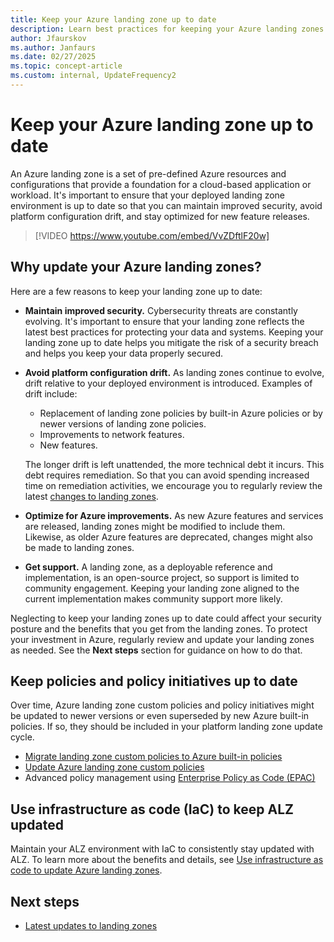 ```yaml
---
title: Keep your Azure landing zone up to date
description: Learn best practices for keeping your Azure landing zones up to date.
author: Jfaurskov
ms.author: Janfaurs
ms.date: 02/27/2025
ms.topic: concept-article
ms.custom: internal, UpdateFrequency2
---
```


# Keep your Azure landing zone up to date

An Azure landing zone is a set of pre-defined Azure resources and configurations that provide a foundation for a cloud-based application or workload. It's important to ensure that your deployed landing zone environment is up to date so that you can maintain improved security, avoid platform configuration drift, and stay optimized for new feature releases.

> [!VIDEO https://www.youtube.com/embed/VvZDftlF20w]

## Why update your Azure landing zones?

Here are a few reasons to keep your landing zone up to date:

- **Maintain improved security.** Cybersecurity threats are constantly evolving. It's important to ensure that your landing zone reflects the latest best practices for protecting your data and systems. Keeping your landing zone up to date helps you mitigate the risk of a security breach and helps you keep your data properly secured.
- **Avoid platform configuration drift.** As landing zones continue to evolve, drift relative to your deployed environment is introduced. Examples of drift include:
    - Replacement of landing zone policies by built-in Azure policies or by newer versions of landing zone policies.
    - Improvements to network features.
    - New features.
    
    The longer drift is left unattended, the more technical debt it incurs. This debt requires remediation. So that you can avoid spending increased time on remediation activities, we encourage you to regularly review the latest [changes to landing zones](https://github.com/Azure/Enterprise-Scale/wiki/Whats-new).
- **Optimize for Azure improvements.** As new Azure features and services are released, landing zones might be modified to include them. Likewise, as older Azure features are deprecated, changes might also be made to landing zones.
- **Get support.** A landing zone, as a deployable reference and implementation, is an open-source project, so support is limited to community engagement. Keeping your landing zone aligned to the current implementation makes community support more likely.

Neglecting to keep your landing zones up to date could affect your security posture and the benefits that you get from the landing zones. To protect your investment in Azure, regularly review and update your landing zones as needed. See the **Next steps** section for guidance on how to do that.

## Keep policies and policy initiatives up to date

Over time, Azure landing zone custom policies and policy initiatives might be updated to newer versions or even superseded by new Azure built-in policies. If so, they should be included in your platform landing zone update cycle.

- [Migrate landing zone custom policies to Azure built-in policies](./migrate-azure-landing-zone-policies.md)
- [Update Azure landing zone custom policies](./update-custom-policies.md)
- Advanced policy management using [Enterprise Policy as Code (EPAC)](../../policy-management/enterprise-policy-as-code.md)

## Use infrastructure as code (IaC) to keep ALZ updated

Maintain your ALZ environment with IaC to consistently stay updated with ALZ. To learn more about the benefits and details, see [Use infrastructure as code to update Azure landing zones](/azure/cloud-adoption-framework/manage/infrastructure-as-code-updates).

## Next steps

- [Latest updates to landing zones](https://github.com/Azure/Enterprise-Scale/wiki/Whats-new)
